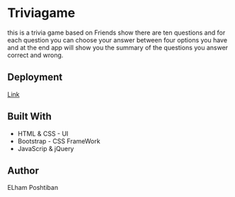 # Triviagame

 this is a trivia game based on Friends show there are ten questions and for each question you can choose your answer between four options you have and at the end app will show you the summary of the questions you answer correct and wrong.

 ## Deployment

  [Link](https://elhamposhtiban.github.io/Triviagame/) 

 ## Built With

* HTML & CSS - UI
* Bootstrap - CSS FrameWork
* JavaScrip & jQuery 

 ## Author

 ELham Poshtiban